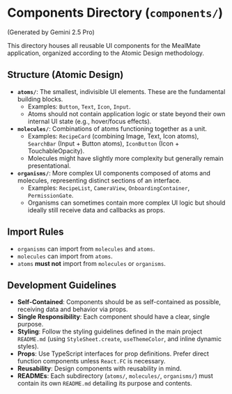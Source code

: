 # Components Directory (`components/`)

(Generated by Gemini 2.5 Pro)

This directory houses all reusable UI components for the MealMate application, organized according to the Atomic Design methodology.

## Structure (Atomic Design)

- **`atoms/`**: The smallest, indivisible UI elements. These are the fundamental building blocks.
  - Examples: `Button`, `Text`, `Icon`, `Input`.
  - Atoms should not contain application logic or state beyond their own internal UI state (e.g., hover/focus effects).
- **`molecules/`**: Combinations of atoms functioning together as a unit.
  - Examples: `RecipeCard` (combining Image, Text, Icon atoms), `SearchBar` (Input + Button atoms), `IconButton` (Icon + TouchableOpacity).
  - Molecules might have slightly more complexity but generally remain presentational.
- **`organisms/`**: More complex UI components composed of atoms and molecules, representing distinct sections of an interface.
  - Examples: `RecipeList`, `CameraView`, `OnboardingContainer`, `PermissionGate`.
  - Organisms can sometimes contain more complex UI logic but should ideally still receive data and callbacks as props.

## Import Rules

- `organisms` can import from `molecules` and `atoms`.
- `molecules` can import from `atoms`.
- `atoms` **must not** import from `molecules` or `organisms`.

## Development Guidelines

- **Self-Contained**: Components should be as self-contained as possible, receiving data and behavior via props.
- **Single Responsibility**: Each component should have a clear, single purpose.
- **Styling**: Follow the styling guidelines defined in the main project `README.md` (using `StyleSheet.create`, `useThemeColor`, and inline dynamic styles).
- **Props**: Use TypeScript interfaces for prop definitions. Prefer direct function components unless `React.FC` is necessary.
- **Reusability**: Design components with reusability in mind.
- **READMEs**: Each subdirectory (`atoms/`, `molecules/`, `organisms/`) must contain its own `README.md` detailing its purpose and contents.
